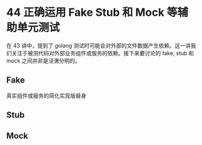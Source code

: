 # 44 正确运用 Fake Stub 和 Mock 等辅助单元测试

在 43 讲中，提到了 golang 测试时可能会对外部的文件数据产生依赖。这一讲我们关注于被测代码对外部业务组件或服务的依赖。接下来要讨论的 fake, stub 和 mock 之间并非是泾渭分明的。

## Fake

真实组件或服务的简化实现版替身

## Stub

## Mock
